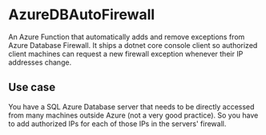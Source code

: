 # AzureDBAutoFirewall
An Azure Function that automatically adds and remove exceptions from Azure Database Firewall. It ships a dotnet core console client so authorized client machines can request a new firewall exception whenever their IP addresses change.

## Use case
You have a SQL Azure Database server that needs to be directly accessed from many machines outside Azure (not a very good practice). So you have to add authorized IPs for each of those IPs in the servers' firewall.
<!--stackedit_data:
eyJoaXN0b3J5IjpbLTE4NjgxNjEzMDBdfQ==
-->